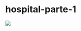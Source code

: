 # hospital-parte-1
<img src='[https://www.researchgate.net/profile/Mario-Jorge-De-Oliveira/publication/304380967/figure/fig1/AS:376575188062208@1466793929279/Figura-1-Fluxograma-antigo-do-hospital-2002.png](https://www.researchgate.net/profile/Mario-Jorge-De-Oliveira/publication/304380967/figure/fig1/AS:376575188062208@1466793929279/Figura-1-Fluxograma-antigo-do-hospital-2002.png)' />

